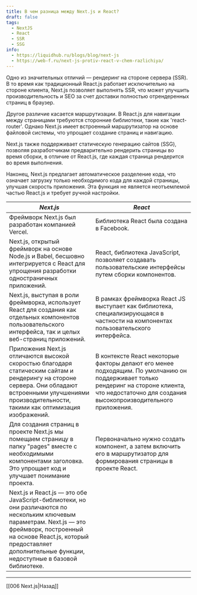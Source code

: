 ```yaml
---
title: В чем разница между Next.js и React?
draft: false
tags:
  - NextJS
  - React
  - SSR
  - SSG
info:
  - https://liquidhub.ru/blogs/blog/next-js
  - https://web-f.ru/next-js-protiv-react-v-chem-razlichiya/
---
```

Одно из значительных отличий — рендеринг на стороне сервера (SSR). В то время как традиционный React.js работает исключительно на стороне клиента, Next.js позволяет выполнять SSR, что может улучшить производительность и SEO за счет доставки полностью отрендеренных страниц в браузер.

Другое различие касается маршрутизации. В React.js для навигации между страницами требуются сторонние библиотеки, такие как 'react-router'. Однако Next.js имеет встроенный маршрутизатор на основе файловой системы, что упрощает создание страниц и навигацию.

Next.js также поддерживает статическую генерацию сайтов (SSG), позволяя разработчикам предварительно рендерить страницы во время сборки, в отличие от React.js, где каждая страница рендерится во время выполнения.

Наконец, Next.js предлагает автоматическое разделение кода, что означает загрузку только необходимого кода для каждой страницы, улучшая скорость приложения. Эта функция не является неотъемлемой частью React.js и требует ручной настройки.

| ***Next.js***                                                                                                                                                                                                                                      | ***React***                                                                                                                                                                                          |
| -------------------------------------------------------------------------------------------------------------------------------------------------------------------------------------------------------------------------------------------------- | ---------------------------------------------------------------------------------------------------------------------------------------------------------------------------------------------------- |
| Фреймворк Next.js был разработан компанией Vercel.                                                                                                                                                                                                 | Библиотека React была создана в Facebook.                                                                                                                                                            |
| Next.js, открытый фреймворк на основе Node.js и Babel, бесшовно интегрируется с React для упрощения разработки одностраничных приложений.                                                                                                          | React, библиотека JavaScript, позволяет создавать пользовательские интерфейсы путем сборки компонентов.                                                                                              |
| Next.js, выступая в роли фреймворка, использует React для создания как отдельных компонентов пользовательского интерфейса, так и целых веб-страниц приложений.                                                                                     | В рамках фреймворка React JS выступает как библиотека, специализирующаяся в частности на компонентах пользовательского интерфейса.                                                                   |
| Приложения Next.js отличаются высокой скоростью благодаря статическим сайтам и рендерингу на стороне сервера. Они обладают встроенными улучшениями производительности, такими как оптимизация изображений.                                         | В контексте React некоторые факторы делают его менее подходящим. По умолчанию он поддерживает только рендеринг на стороне клиента, что недостаточно для создания высокопроизводительного приложения. |
| Для создания страниц в проекте Next.js мы помещаем страницу в папку "pages" вместе с необходимыми компонентами заголовка. Это упрощает код и улучшает понимание проекта.                                                                           | Первоначально нужно создать компонент, а затем включить его в маршрутизатор для формирования страницы в проекте React.                                                                               |
| Next.js и React.js — это обе JavaScript-библиотеки, но они различаются по нескольким ключевым параметрам. Next.js — это фреймворк, построенный на основе React.js, который предоставляет дополнительные функции, недоступные в базовой библиотеке. |                                                                                                                                                                                                      |

___

[[006 Next.js|Назад]]